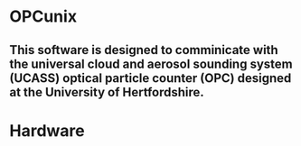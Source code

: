 # OPCunix
This software is designed to comminicate with the universal cloud and aerosol sounding system (UCASS) optical particle counter (OPC) designed at the University of Hertfordshire.
---
# Hardware #

